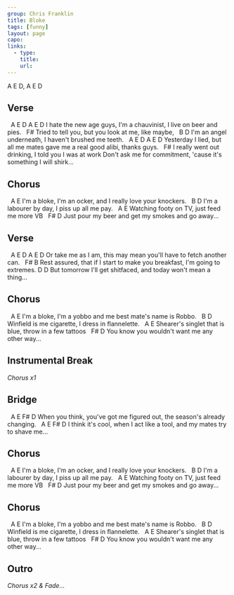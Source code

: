 ```yaml
---
group: Chris Franklin
title: Bloke
tags: [funny]
layout: page
capo: 
links: 
  - type: 
    title: 
    url: 
---
```



 A E D, A E D

## Verse
&nbsp;       A                    E D                    A                     E D
I hate the new age guys,  I'm a chauvinist, I live on beer and pies.
&nbsp;                          F#
Tried to tell you, but you look at me, like maybe,
&nbsp;        B              D
I'm an angel underneath, I haven't brushed me teeth.
&nbsp;       A                    E D                    A                     E D
Yesterday I lied, but all me mates gave me a real good alibi, thanks guys.
&nbsp;                          F#
I really went out drinking, I told you I was at work
Don't ask me for commitment, 'cause it's something I will shirk...

## Chorus

&nbsp;       A                          E
I'm a bloke, I'm an ocker, and I really love your knockers.
&nbsp;     B                  D
I'm a labourer by day, I piss up all me pay.
&nbsp;        A                 E
Watching footy on TV, just feed me more VB
&nbsp;            F#                             D
Just pour my beer and get my smokes and go away...

## Verse

&nbsp;       A                    E D                                       A              E D
Or take me as I am,                           this may mean you'll have to fetch another can.
&nbsp;                          F#                      B
Rest assured, that if I start to make you breakfast, I'm going to extremes.
     D                                           D
But tomorrow I'll get shitfaced, and today won't mean a thing...

## Chorus

&nbsp;       A                          E
I'm a bloke, I'm a yobbo and me best mate's name is Robbo.
&nbsp;     B                  D
Winfield is me cigarette, I dress in flannelette.
&nbsp;        A                 E
Shearer's singlet that is blue, throw in a few tattoos
&nbsp;            F#                             D
You know you wouldn't want me any other way...

## Instrumental Break

*Chorus x1*

## Bridge

&nbsp;   A                     E                          F#                  D
When you think, you've got me figured out, the season's already changing.
&nbsp;   A                           E                       F#                 D
I think it's cool, when I act like a tool, and my mates try to shave me...

## Chorus

&nbsp;       A                          E
I'm a bloke, I'm an ocker, and I really love your knockers.
&nbsp;     B                  D
I'm a labourer by day, I piss up all me pay.
&nbsp;        A                 E
Watching footy on TV, just feed me more VB
&nbsp;            F#                             D
Just pour my beer and get my smokes and go away...

## Chorus

&nbsp;       A                          E
I'm a bloke, I'm a yobbo and me best mate's name is Robbo.
&nbsp;     B                  D
Winfield is me cigarette, I dress in flannelette.
&nbsp;        A                 E
Shearer's singlet that is blue, throw in a few tattoos
&nbsp;            F#                             D
You know you wouldn't want me any other way...

## Outro

*Chorus x2 & Fade...*

